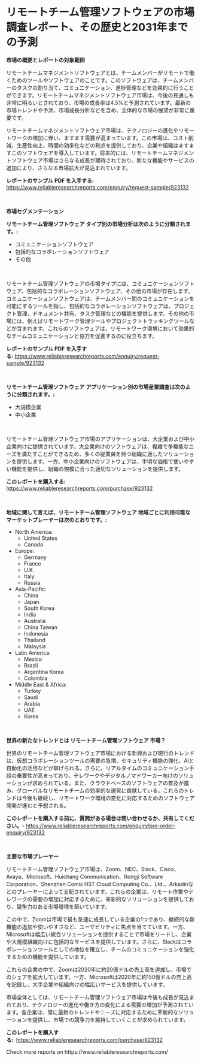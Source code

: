 <p><h1>リモートチーム管理ソフトウェアの市場調査レポート、その歴史と2031年までの予測</h1></p><p><strong>市場の概要とレポートの対象範囲</strong></p>
<p><p>リモートチームマネジメントソフトウェアとは、チームメンバーがリモートで働くためのツールやソフトウェアのことです。このソフトウェアは、チームメンバーのタスクの割り当て、コミュニケーション、進捗管理などを効果的に行うことができます。リモートチームマネジメントソフトウェア市場は、今後の見通しも非常に明るいとされており、市場の成長率は4.5%と予測されています。最新の市場トレンドや予測、市場成長分析などを含め、全体的な市場の展望が非常に重要です。</p><p>リモートチームマネジメントソフトウェア市場は、テクノロジーの進化やリモートワークの増加に伴い、ますます需要が高まっています。この市場は、コスト削減、生産性向上、時間の効率化などの利点を提供しており、企業や組織はますますこのソフトウェアを導入しています。将来的には、リモートチームマネジメントソフトウェア市場はさらなる成長が期待されており、新たな機能やサービスの追加により、さらなる市場拡大が見込まれています。</p></p>
<p><strong>レポートのサンプル PDF を入手する:</strong> <a href="https://www.reliableresearchreports.com/enquiry/request-sample/923132">https://www.reliableresearchreports.com/enquiry/request-sample/923132</a></p>
<p>&nbsp;</p>
<p><strong>市場セグメンテーション</strong></p>
<p><strong>リモートチーム管理ソフトウェア タイプ別の市場分析は次のように分類されます。:</strong></p>
<p><ul><li>コミュニケーションソフトウェア</li><li>包括的なコラボレーションソフトウェア</li><li>その他</li></ul></p>
<p>&nbsp;</p>
<p><p>リモートチーム管理ソフトウェアの市場タイプには、コミュニケーションソフトウェア、包括的なコラボレーションソフトウェア、その他の市場が存在します。コミュニケーションソフトウェアは、チームメンバー間のコミュニケーションを可能にするツールを指し、包括的なコラボレーションソフトウェアは、プロジェクト管理、ドキュメント共有、タスク管理などの機能を提供します。その他の市場には、例えばリモートワーク管理ツールやプロジェクトトラッキングツールなどが含まれます。これらのソフトウェアは、リモートワーク環境において効果的なチームコミュニケーションと協力を促進するのに役立ちます。</p></p>
<p><strong>レポートのサンプル PDF を入手する:</strong>&nbsp;<a href="https://www.reliableresearchreports.com/enquiry/request-sample/923132">https://www.reliableresearchreports.com/enquiry/request-sample/923132</a></p>
<p>&nbsp;</p>
<p><strong> リモートチーム管理ソフトウェア アプリケーション別の市場産業調査は次のように分類されます。:</strong></p>
<p><ul><li>大規模企業</li><li>中小企業</li></ul></p>
<p>&nbsp;</p>
<p><p>リモートチーム管理ソフトウェア市場のアプリケーションは、大企業および中小企業向けに提供されています。大企業向けのソフトウェアは、複雑で多機能なニーズを満たすことができるため、多くの従業員を持つ組織に適したソリューションを提供します。一方、中小企業向けのソフトウェアは、手頃な価格で使いやすい機能を提供し、組織の規模に合った適切なソリューションを提供します。</p></p>
<p><strong>このレポートを購入する:</strong>&nbsp; <a href="https://www.reliableresearchreports.com/purchase/923132">https://www.reliableresearchreports.com/purchase/923132</a></p>
<p>&nbsp;</p>
<p><strong>地域に関して言えば、リモートチーム管理ソフトウェア 地域ごとに利用可能なマーケットプレーヤーは次のとおりです。:</strong></p>
<p><ul>
    <li>
        North America:
        <ul>
            <li>United States</li>
            <li>Canada</li>
        </ul>
    </li>
    <li>
        Europe:
        <ul>
            <li>Germany</li>
            <li>France</li>
            <li>U.K.</li>
            <li>Italy</li>
            <li>Russia</li>
        </ul>
    </li>
    <li>
        Asia-Pacific:
        <ul>
            <li>China</li>
            <li>Japan</li>
            <li>South Korea</li>
            <li>India</li>
            <li>Australia</li>
            <li>China Taiwan</li>
            <li>Indonesia</li>
            <li>Thailand</li>
            <li>Malaysia</li>
        </ul>
    </li>
    <li>
        Latin America:
        <ul>
            <li>Mexico</li>
            <li>Brazil</li>
            <li>Argentina Korea</li>
            <li>Colombia</li>
        </ul>
    </li>
    <li>
        Middle East & Africa:
        <ul>
            <li>Turkey</li>
            <li>Saudi</li>
            <li>Arabia</li>
            <li>UAE</li>
            <li>Korea</li>
        </ul>
    </li>
    </ul></p>
<p>&nbsp;</p>
<p><strong>世界の新たなトレンドとは リモートチーム管理ソフトウェア 市場？</strong></p>
<p><p>世界のリモートチーム管理ソフトウェア市場における新興および現行のトレンドは、仮想コラボレーションツールの需要の急増、セキュリティ機能の強化、AIと自動化の活用などが挙げられる。さらに、リアルタイムのコミュニケーション手段の重要性が高まっており、テレワークやデジタルノマドワーカー向けのソリューションが求められている。また、クラウドベースのソフトウェアの普及が進み、グローバルなリモートチームの効率的な運営に貢献している。これらのトレンドは今後も継続し、リモートワーク環境の変化に対応するためのソフトウェア開発が進むと予想される。</p></p>
<p><strong>このレポートを購入する前に、質問がある場合は問い合わせるか、共有してください。</strong>- <a href="https://www.reliableresearchreports.com/enquiry/pre-order-enquiry/923132">https://www.reliableresearchreports.com/enquiry/pre-order-enquiry/923132</a></p>
<p>&nbsp;</p>
<p><strong>主要な市場プレーヤー</strong></p>
<p><p>リモートチーム管理ソフトウェア市場は、Zoom、NEC、Slack、Cisco、Avaya、Microsoft、Huichang Communication、Rongji Software Corporation、Shenzhen Comix HST Cloud Computing Co.、Ltd.、Arkadinなどのプレーヤーによって支配されています。これらの企業は、リモート作業やテレワークの需要の増加に対応するために、革新的なソリューションを提供しており、競争力のある市場環境を築いています。</p><p>この中で、Zoomは市場で最も急速に成長している企業の1つであり、継続的な新機能の追加や使いやすさなど、ユーザビリティに焦点を当てています。一方、Microsoftは幅広い統合ソリューションを提供することで市場をリードし、企業や大規模組織向けに包括的なサービスを提供しています。さらに、Slackはコラボレーションツールとしての地位を確立し、チームのコミュニケーションを強化するための機能を提供しています。</p><p>これらの企業の中で、Zoomは2020年に約20億ドルの売上高を達成し、市場でのシェアを拡大しています。一方、Microsoftは2020年に約150億ドルの売上高を記録し、大手企業や組織向けの幅広いサービスを提供しています。</p><p>市場全体としては、リモートチーム管理ソフトウェア市場は今後も成長が見込まれており、テクノロジーの進化や働き方の変化による需要の増加が予測されています。各企業は、常に最新のトレンドやニーズに対応するために革新的なソリューションを提供し、市場での競争力を維持していくことが求められています。</p></p>
<p><strong>このレポートを購入する:</strong>&nbsp;&nbsp;<a href="https://www.reliableresearchreports.com/purchase/923132">https://www.reliableresearchreports.com/purchase/923132</a></p>
<p>Check more reports on https://www.reliableresearchreports.com/</p>